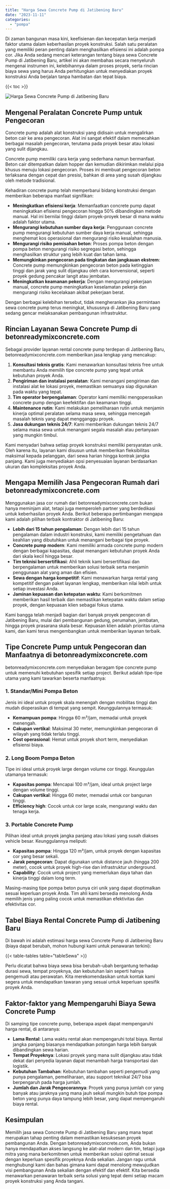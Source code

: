 ```yaml
---
title: "Harga Sewa Concrete Pump di Jatibening Baru"
date: "2023-11-11"
categories: 
  - "pompa"
---
```


Di zaman bangunan masa kini, keefisienan dan kecepatan kerja menjadi faktor utama dalam keberhasilan proyek konstruksi. Salah satu peralatan yang memiliki peran penting dalam menghasilkan efisiensi ini adalah pompa cor. Jika Anda sedang mencari keterangan tentang biaya sewa Concrete Pump di Jatibening Baru, artikel ini akan membahas secara menyeluruh mengenai instrumen ini, kelebihannya dalam proses proyek, serta rincian biaya sewa yang harus Anda perhitungkan untuk menyediakan proyek konstruksi Anda berjalan tanpa hambatan dan tepat biaya.

{{< toc >}}

![Harga Sewa Concrete Pump di Jatibening Baru](https://betoncor8.github.io/pump/concrete-pump%20(11).png)

## Mengenal Peralatan Concrete Pump untuk Pengecoran

Concrete pump adalah alat konstruksi yang didisain untuk mengalirkan beton cair ke area pengecoran. Alat ini sangat efektif dalam memecahkan berbagai masalah pengecoran, terutama pada proyek besar atau lokasi yang sulit dijangkau.

Concrete pump memiliki cara kerja yang sederhana namun bermanfaat. Beton cair ditempatkan dalam hopper dan kemudian dikirimkan melalui pipa khusus menuju lokasi pengecoran. Proses ini membuat pengecoran beton terlaksana dengan cepat dan presisi, bahkan di area yang susah dijangkau oleh metode tradisional.

Kehadiran concrete pump telah memperbarui bidang konstruksi dengan memberikan beberapa manfaat signifikan:

- **Meningkatkan efisiensi kerja**: Memanfaatkan concrete pump dapat meningkatkan efisiensi pengecoran hingga 50% dibandingkan metode manual. Hal ini bernilai tinggi dalam proyek-proyek besar di mana waktu adalah faktor utama.
- **Mengurangi kebutuhan sumber daya kerja**: Penggunaan concrete pump mengurangi kebutuhan sumber daya kerja manual, sehingga menghemat kos operasional dan mengurangi risiko kesalahan manusia.
- **Mengurangi risiko pemisahan beton**: Proses pompa beton dengan pompa beton mengurangi risiko segregasi beton, sehingga menghasilkan struktur yang lebih kuat dan tahan lama.
- **Memungkinkan pengecoran pada tingkatan dan jangkauan ekstrem**: Concrete pump memungkinkan pengecoran beton pada ketinggian tinggi dan jarak yang sulit dijangkau oleh cara konvensional, seperti proyek gedung pencakar langit atau jembatan.
- **Meningkatkan keamanan pekerja**: Dengan mengurangi pekerjaan manual, concrete pump meningkatkan keselamatan pekerja dan mengurangi risiko kecelakaan akibat pekerjaan berat.

Dengan berbagai kelebihan tersebut, tidak mengherankan jika permintaan sewa concrete pump terus meningkat, khususnya di Jatibening Baru yang sedang gencar melaksanakan pembangunan infrastruktur.

## Rincian Layanan Sewa Concrete Pump di betonreadymixconcrete.com

Sebagai provider layanan rental concrete pump terdepan di Jatibening Baru, betonreadymixconcrete.com memberikan jasa lengkap yang mencakup:

1. **Konsultasi teknis gratis**: Kami menawarkan konsultasi teknis free untuk membantu Anda memilih tipe concrete pump yang tepat untuk kebutuhan proyek Anda.
2. **Pengiriman dan instalasi peralatan**: Kami menangani pengiriman dan instalasi alat ke lokasi proyek, memastikan semuanya siap digunakan pada waktu yang tepat.
3. **Tim operator berpengalaman**: Operator kami memiliki mengoperasikan concrete pump dengan keefektifan dan keamanan tinggi.
4. **Maintenance rutin**: Kami melakukan pemeliharaan rutin untuk menjamin kinerja optimal peralatan selama masa sewa, sehingga mencegah masalah teknis yang dapat mengganggu proyek.
5. **Jasa dukungan teknis 24/7**: Kami memberikan dukungan teknis 24/7 selama masa sewa untuk menangani segala masalah atau pertanyaan yang mungkin timbul.

Kami menyadari bahwa setiap proyek konstruksi memiliki persyaratan unik. Oleh karena itu, layanan kami disusun untuk memberikan fleksibilitas maksimal kepada pelanggan, dari sewa harian hingga kontrak jangka panjang. Kami juga menyediakan opsi penyesuaian layanan berdasarkan ukuran dan kompleksitas proyek Anda.

## Mengapa Memilih Jasa Pengecoran Rumah dari betonreadymixconcrete.com

Menggunakan jasa cor rumah dari betonreadymixconcrete.com bukan hanya meminjam alat, tetapi juga memperoleh partner yang berdedikasi untuk keberhasilan proyek Anda. Berikut beberapa pertimbangan mengapa kami adalah pilihan terbaik kontraktor di Jatibening Baru:

- **Lebih dari 15 tahun pengalaman**: Dengan lebih dari 15 tahun pengalaman dalam industri konstruksi, kami memiliki pengetahuan dan keahlian yang dibutuhkan untuk menangani berbagai tipe proyek.
- **Concrete pump modern**: Kami memiliki armada concrete pump modern dengan berbagai kapasitas, dapat menangani kebutuhan proyek Anda dari skala kecil hingga besar.
- **Tim teknisi bersertifikasi**: Ahli teknik kami bersertifikasi dan berpengalaman untuk memberikan solusi terbaik serta menjamin penggunaan alat yang aman dan efisien.
- **Sewa dengan harga kompetitif**: Kami menawarkan harga rental yang kompetitif dengan paket layanan lengkap, memberikan nilai lebih untuk setiap investasi Anda.
- **Jaminan kepuasan dan ketepatan waktu**: Kami berkomitmen memberikan hasil terbaik dan memastikan ketepatan waktu dalam setiap proyek, dengan kepuasan klien sebagai fokus utama.

Kami bangga telah menjadi bagian dari banyak proyek pengecoran di Jatibening Baru, mulai dari pembangunan gedung, perumahan, jembatan, hingga proyek prasarana skala besar. Kepuasan klien adalah prioritas utama kami, dan kami terus mengembangkan untuk memberikan layanan terbaik.

## Tipe Concrete Pump untuk Pengecoran dan Manfaatnya di betonreadymixconcrete.com

betonreadymixconcrete.com menyediakan beragam tipe concrete pump untuk memenuhi kebutuhan spesifik setiap project. Berikut adalah tipe-tipe utama yang kami tawarkan beserta manfaatnya:

### 1\. Standar/Mini Pompa Beton

Jenis ini ideal untuk proyek skala menengah dengan mobilitas tinggi dan mudah dioperasikan di tempat yang sempit. Keunggulannya termasuk:

- **Kemampuan pompa**: Hingga 60 m³/jam, memadai untuk proyek menengah.
- **Cakupan vertikal**: Maksimal 30 meter, memungkinkan pengecoran di wilayah yang tidak terlalu tinggi.
- **Cost operasional**: Hemat untuk proyek short term, menyediakan efisiensi biaya.

### 2\. Long Boom Pompa Beton

Tipe ini ideal untuk proyek large dengan volume cor tinggi. Keunggulan utamanya termasuk:

- **Kapasitas pompa**: Mencapai 100 m³/jam, ideal untuk project large dengan volume tinggi.
- **Cakupan vertikal**: Hingga 60 meter, memadai untuk cor bangunan tinggi.
- **Efficiency high**: Cocok untuk cor large scale, mengurangi waktu dan tenaga kerja.

### 3\. Portable Concrete Pump

Pilihan ideal untuk proyek jangka panjang atau lokasi yang susah diakses vehicle besar. Keunggulannya meliputi:

- **Kapasitas pompa**: Hingga 120 m³/jam, untuk proyek dengan kapasitas cor yang besar sekali.
- **Jarak pengecoran**: Dapat digunakan untuk distance jauh (hingga 200 meter), cocok untuk proyek high-rise dan infrastruktur underground.
- **Capability**: Cocok untuk project yang memerlukan daya tahan dan kinerja tinggi dalam long term.

Masing-masing tipe pompa beton punya ciri unik yang dapat dioptimalkan sesuai keperluan proyek Anda. Tim ahli kami bersedia menolong Anda memilih jenis yang paling cocok untuk memastikan efektivitas dan efektivitas cor.

## Tabel Biaya Rental Concrete Pump di Jatibening Baru

Di bawah ini adalah estimasi harga sewa Concrete Pump di Jatibening Baru (biaya dapat berubah, mohon hubungi kami untuk penawaran terkini):

{{< table-tables table="tableSewa" >}}

Perlu dicatat bahwa biaya sewa bisa berubah-ubah bergantung terhadap durasi sewa, tempat proyeknya, dan kebutuhan lain seperti halnya pengemudi atau perawatan. Kita merekomendasikan untuk kontak kami segera untuk mendapatkan tawaran yang sesuai untuk keperluan spesifik proyek Anda.

## Faktor-faktor yang Mempengaruhi Biaya Sewa Concrete Pump

Di samping tipe concrete pump, beberapa aspek dapat mempengaruhi harga rental, di antaranya:

- **Lama Rental**: Lama waktu rental akan mempengaruhi total biaya. Rental jangka panjang biasanya mendapatkan potongan harga lebih banyak dibandingkan sewa harian.
- **Tempat Proyeknya**: Lokasi proyek yang mana sulit dijangkau atau tidak dekat dari penyedia layanan dapat menambah harga transportasi dan logistik.
- **Kebutuhan Tambahan**: Kebutuhan tambahan seperti pengemudi yang punya pengalaman, pemeliharaan, atau support teknikal 24/7 bisa berpengaruh pada harga jumlah.
- **Jumlah dan Jarak Pengecorannya**: Proyek yang punya jumlah cor yang banyak atau jaraknya yang mana jauh sekali mungkin butuh tipe pompa beton yang punya daya tampung lebih besar, yang dapat mempengaruhi biaya rental.

## Kesimpulan

Memilih jasa sewa Concrete Pump di Jatibening Baru yang mana tepat merupakan tahap penting dalam memastikan kesuksesan proyek pembangunan Anda. Dengan betonreadymixconcrete.com, Anda bukan hanya mendapatkan akses langsung ke alat-alat modern dan tim, tetapi juga mitra yang mana berkomitmen untuk memberikan solusi optimal sesuai dengan keperluan spesifik proyeknya Anda sekalian. Jangan ragu untuk menghubungi kami dan bahas gimana kami dapat menolong mewujudkan visi pembangunan Anda sekalian dengan efektif dan efektif. Kita bersedia menawarkan penawaran terbaik serta solusi yang tepat demi setiap macam proyek konstruksi yang Anda tangani.
